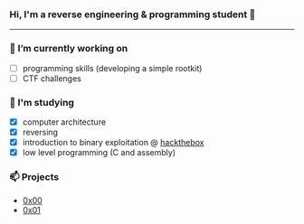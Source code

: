 ### Hi, I'm a reverse engineering & programming student 👋

-----------------

### 🔭 I’m currently working on
- [ ] programming skills (developing a simple rootkit)
- [ ] CTF challenges

### 🧠 I'm studying

- [x] computer architecture
- [x] reversing
- [x] introduction to binary exploitation @ [hackthebox](https://academy.hackthebox.com/)
- [x] low level programming (C and assembly)

### 📫 Projects 
- [0x00](https://h4cknlearn.github.io/portfolio/)
- [0x01](https://hacknlearn.notion.site/Como-estudar-aprender-engenharia-reversa-6882dff5ab1945de934cf751277f3c98)

